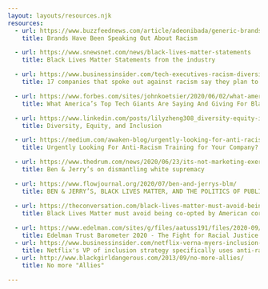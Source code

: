 ```yaml
---
layout: layouts/resources.njk
resources:
  - url: https://www.buzzfeednews.com/article/adeonibada/generic-brands-george-floyd-protest-statement
    title: Brands Have Been Speaking Out About Racism

  - url: https://www.snewsnet.com/news/black-lives-matter-statements
    title: Black Lives Matter Statements from the industry

  - url: https://www.businessinsider.com/tech-executives-racism-diversity-black-lives-matter-protests-2020-6
    title: 17 companies that spoke out against racism say they plan to improve

  - url: https://www.forbes.com/sites/johnkoetsier/2020/06/02/what-americas-top-tech-giants-are-saying-and-giving-for-blacklivesmatter/
    title: What America’s Top Tech Giants Are Saying And Giving For BlackLivesMatter

  - url: https://www.linkedin.com/posts/lilyzheng308_diversity-equity-inclusion-activity-6723985984331091970-2EJV/
    title: Diversity, Equity, and Inclusion

  - url: https://medium.com/awaken-blog/urgently-looking-for-anti-racism-training-for-your-company-start-here-f4d2f7e97111
    title: Urgently Looking For Anti-Racism Training for Your Company? Start Here.

  - url: https://www.thedrum.com/news/2020/06/23/its-not-marketing-exercise-ben-jerry-s-dismantling-white-supremacy
    title: Ben & Jerry’s on dismantling white supremacy

  - url: https://www.flowjournal.org/2020/07/ben-and-jerrys-blm/
    title: BEN & JERRY’S, BLACK LIVES MATTER, AND THE POLITICS OF PUBLIC STATEMENTS

  - url: https://theconversation.com/black-lives-matter-must-avoid-being-co-opted-by-american-corporate-philanthropy-141927
    title: Black Lives Matter must avoid being co-opted by American corporate philanthropy
  
  - url: https://www.edelman.com/sites/g/files/aatuss191/files/2020-09/2020%20Edelman%20Trust%20Barometer%20Special%20Report%20-%20Fight%20for%20Racial%20Justice.pdf
    title: Edelman Trust Barometer 2020 - The Fight for Racial Justice in America
  - url: https://www.businessinsider.com/netflix-verna-myers-inclusion-how-to-lead-dei-initiatives-training-2020-10
    title: Netflix's VP of inclusion strategy specifically uses anti-racist language to build equity in the workplace
  - url: http://www.blackgirldangerous.com/2013/09/no-more-allies/
    title: No more "Allies"
    
---
```

